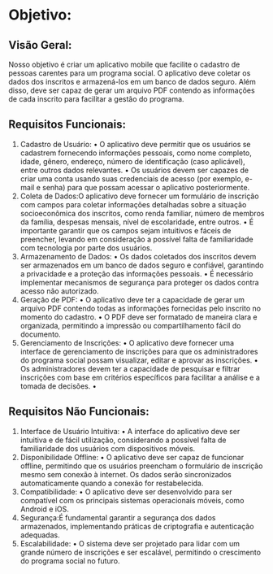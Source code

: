 # Objetivo:
## Visão Geral: 
Nosso objetivo é criar um aplicativo mobile que facilite o cadastro
de pessoas carentes para um programa social. O aplicativo deve coletar os
dados dos inscritos e armazená-los em um banco de dados seguro. Além disso,
deve ser capaz de gerar um arquivo PDF contendo as informações de cada
inscrito para facilitar a gestão do programa.
## Requisitos Funcionais:
1. Cadastro de Usuário:
• O aplicativo deve permitir que os usuários se cadastrem
fornecendo informações pessoais, como nome completo, idade,
gênero, endereço, número de identificação (caso aplicável), entre
outros dados relevantes.
• Os usuários devem ser capazes de criar uma conta usando suas
credenciais de acesso (por exemplo, e-mail e senha) para que
possam acessar o aplicativo posteriormente.
2. Coleta de Dados:O aplicativo deve fornecer um formulário de inscrição com
campos para coletar informações detalhadas sobre a situação
socioeconômica dos inscritos, como renda familiar, número de
membros da família, despesas mensais, nível de escolaridade,
entre outros.
• É importante garantir que os campos sejam intuitivos e fáceis de
preencher, levando em consideração a possível falta de
familiaridade com tecnologia por parte dos usuários.
3. Armazenamento de Dados:
• Os dados coletados dos inscritos devem ser armazenados em um
banco de dados seguro e confiável, garantindo a privacidade e a
proteção das informações pessoais.
• É necessário implementar mecanismos de segurança para
proteger os dados contra acesso não autorizado.
4. Geração de PDF:
• O aplicativo deve ter a capacidade de gerar um arquivo PDF
contendo todas as informações fornecidas pelo inscrito no
momento do cadastro.
• O PDF deve ser formatado de maneira clara e organizada,
permitindo a impressão ou compartilhamento fácil do documento.
5. Gerenciamento de Inscrições:
• O aplicativo deve fornecer uma interface de gerenciamento de
inscrições para que os administradores do programa social
possam visualizar, editar e aprovar as inscrições.
• Os administradores devem ter a capacidade de pesquisar e filtrar
inscrições com base em critérios específicos para facilitar a análise
e a tomada de decisões.
•
## Requisitos Não Funcionais:
1. Interface de Usuário Intuitiva:
• A interface do aplicativo deve ser intuitiva e de fácil utilização,
considerando a possível falta de familiaridade dos usuários com
dispositivos móveis.
2. Disponibilidade Offline:
• O aplicativo deve ser capaz de funcionar offline, permitindo que
os usuários preencham o formulário de inscrição mesmo sem
conexão à internet. Os dados serão sincronizados
automaticamente quando a conexão for restabelecida.
3. Compatibilidade:
• O aplicativo deve ser desenvolvido para ser compatível com os
principais sistemas operacionais móveis, como Android e iOS.
4. Segurança:É fundamental garantir a segurança dos dados armazenados,
implementando práticas de criptografia e autenticação adequadas.
5. Escalabilidade:
• O sistema deve ser projetado para lidar com um grande número
de inscrições e ser escalável, permitindo o crescimento do
programa social no futuro.
